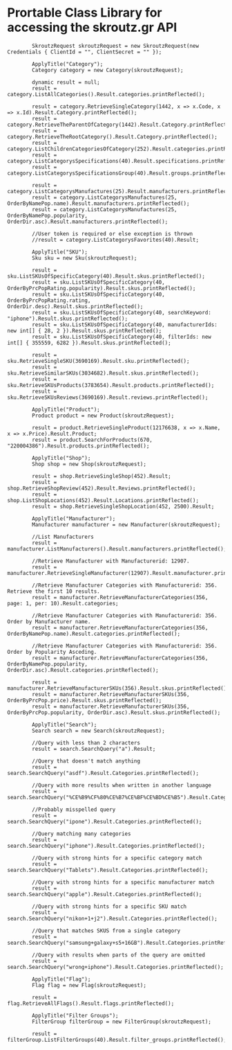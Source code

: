# Prortable Class Library for accessing the skroutz.gr API

            SkroutzRequest skroutzRequest = new SkroutzRequest(new Credentials { ClientId = "", ClientSecret = "" });
            
            ApplyTitle("Category");
            Category category = new Category(skroutzRequest);

            dynamic result = null;
            result = category.ListAllCategories().Result.categories.printReflected();

            result = category.RetrieveSingleCategory(1442, x => x.Code, x => x.Id).Result.Category.printReflected();
            result = category.RetrieveTheParentOfCategory(1442).Result.Category.printReflected();
            result = category.RetrieveTheRootCategory().Result.Category.printReflected();
            result = category.ListChildrenCategoriesOfCategory(252).Result.categories.printReflected();
            result = category.ListCategorysSpecifications(40).Result.specifications.printReflected();
            result = category.ListCategorysSpecificationsGroup(40).Result.groups.printReflected();

            result = category.ListCategorysManufactures(25).Result.manufacturers.printReflected();
            result = category.ListCategorysManufactures(25, OrderByNamePop.name).Result.manufacturers.printReflected();
            result = category.ListCategorysManufactures(25, OrderByNamePop.popularity, OrderDir.asc).Result.manufacturers.printReflected();

            //User token is required or else exception is thrown
            //result = category.ListCategorysFavorites(40).Result;

            ApplyTitle("SKU");
            Sku sku = new Sku(skroutzRequest);

            result = sku.ListSKUsOfSpecificCategory(40).Result.skus.printReflected();
            result = sku.ListSKUsOfSpecificCategory(40, OrderByPrcPopRating.popularity).Result.skus.printReflected();
            result = sku.ListSKUsOfSpecificCategory(40, OrderByPrcPopRating.rating, OrderDir.desc).Result.skus.printReflected();
            result = sku.ListSKUsOfSpecificCategory(40, searchKeyword: "iphone").Result.skus.printReflected();
            result = sku.ListSKUsOfSpecificCategory(40, manufacturerIds: new int[] { 28, 2 }).Result.skus.printReflected();
            result = sku.ListSKUsOfSpecificCategory(40, filterIds: new int[] { 355559, 6282 }).Result.skus.printReflected();

            result = sku.RetrieveSingleSKU(3690169).Result.sku.printReflected();
            result = sku.RetrieveSimilarSKUs(3034682).Result.skus.printReflected();
            result = sku.RetrieveSKUsProducts(3783654).Result.products.printReflected();
            result = sku.RetrieveSKUsReviews(3690169).Result.reviews.printReflected();

            ApplyTitle("Product");
            Product product = new Product(skroutzRequest);

            result = product.RetrieveSingleProduct(12176638, x => x.Name, x => x.Price).Result.Product;
            result = product.SearchForProducts(670, "220004386").Result.products.printReflected();

            ApplyTitle("Shop");
            Shop shop = new Shop(skroutzRequest);

            result = shop.RetrieveSingleShop(452).Result;
            result = shop.RetrieveShopReview(452).Result.Reviews.printReflected();
            result = shop.ListShopLocations(452).Result.Locations.printReflected();
            result = shop.RetrieveSingleShopLocation(452, 2500).Result;

            ApplyTitle("Manufacturer");
            Manufacturer manufacturer = new Manufacturer(skroutzRequest);

            //List Manufacturers 
            result = manufacturer.ListManufacturers().Result.manufacturers.printReflected();

            //Retrieve Manufacturer with Manufacturerid: 12907.
            result = manufacturer.RetrieveSingleManufacturer(12907).Result.manufacturer.printReflected();

            //Retrieve Manufacturer Categories with Manufacturerid: 356. Retrieve the first 10 results.
            result = manufacturer.RetrieveManufacturerCategories(356, page: 1, per: 10).Result.categories;

            //Retrieve Manufacturer Categories with Manufacturerid: 356. Order by Manufacturer name.
            result = manufacturer.RetrieveManufacturerCategories(356, OrderByNamePop.name).Result.categories.printReflected();

            //Retrieve Manufacturer Categories with Manufacturerid: 356. Order by Popularity Asceding.
            result = manufacturer.RetrieveManufacturerCategories(356, OrderByNamePop.popularity, OrderDir.asc).Result.categories.printReflected();

            result = manufacturer.RetrieveManufacturerSKUs(356).Result.skus.printReflected();
            result = manufacturer.RetrieveManufacturerSKUs(356, OrderByPrcPop.price).Result.skus.printReflected();
            result = manufacturer.RetrieveManufacturerSKUs(356, OrderByPrcPop.popularity, OrderDir.asc).Result.skus.printReflected();

            ApplyTitle("Search");
            Search search = new Search(skroutzRequest);

            //Query with less than 2 characters
            result = search.SearchQuery("a").Result;

            //Query that doesn't match anything
            result = search.SearchQuery("asdf").Result.Categories.printReflected();

            //Query with more results when written in another language
            result = search.SearchQuery("%CE%B9%CF%80%CE%B7%CE%BF%CE%BD%CE%B5").Result.Categories.printReflected();

            //Probably misspelled query
            result = search.SearchQuery("ipone").Result.Categories.printReflected();

            //Query matching many categories
            result = search.SearchQuery("iphone").Result.Categories.printReflected();

            //Query with strong hints for a specific category match
            result = search.SearchQuery("Tablets").Result.Categories.printReflected();

            //Query with strong hints for a specific manufacturer match
            result = search.SearchQuery("apple").Result.Categories.printReflected();

            //Query with strong hints for a specific SKU match
            result = search.SearchQuery("nikon+1+j2").Result.Categories.printReflected();

            //Query that matches SKUS from a single category
            result = search.SearchQuery("samsung+galaxy+s5+16GB").Result.Categories.printReflected();

            //Query with results when parts of the query are omitted
            result = search.SearchQuery("wrong+iphone").Result.Categories.printReflected();

            ApplyTitle("Flag");
            Flag flag = new Flag(skroutzRequest);

            result = flag.RetrieveAllFlags().Result.flags.printReflected();

            ApplyTitle("Filter Groups");
            FilterGroup filterGroup = new FilterGroup(skroutzRequest);

            result = filterGroup.ListFilterGroups(40).Result.filter_groups.printReflected();
